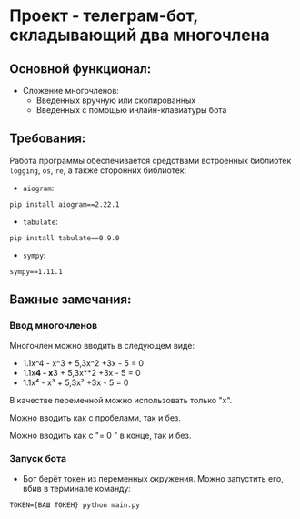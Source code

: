 # Проект - телеграм-бот, складывающий два многочлена
## Основной функционал:
* Сложение многочленов:
    + Введенных вручную или скопированных
    + Введенных с помощью инлайн-клавиатуры бота

## Требования:
Работа программы обеспечивается средствами встроенных библиотек `logging`, `os`, `re`, а также сторонних библиотек:
* `aiogram`:
```commandline
pip install aiogram==2.22.1
```
* `tabulate`:
```commandline
pip install tabulate==0.9.0
```
* `sympy`:
```commandline
sympy==1.11.1
```
## Важные замечания:
### Ввод многочленов
Многочлен можно вводить в следующем виде:
* 1.1x^4 - x^3 + 5,3x^2 +3x - 5 = 0
* 1.1x**4 - x**3 + 5,3x**2 +3x - 5 = 0
* 1.1x⁴ - x³ + 5,3x² +3x - 5 = 0

В качестве переменной можно использовать только "x".

Можно вводить как с пробелами, так и без.

Можно вводить как с "= 0 " в конце, так и без.
### Запуск бота
* Бот берёт токен из переменных окружения. Можно запустить его, вбив в терминале команду:
```commandline
TOKEN={ВАШ ТОКЕН} python main.py